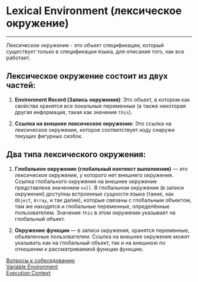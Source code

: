 # Lexical Environment (лексическое окружение)
____

Лексическое окружение - это объект спецификации, который существует только в спецификации языка, для описания того, как все работает.

## Лексическое окружение состоит из двух частей:

1. **Environment Record (Запись окружения)**: Это объект, в котором как свойства хранятся все локальные переменные (а также некоторая другая информация, такая как значение `this`).

2. **Ссылка на внешнее лексическое окружение**: Это ссылка на лексическое окружение, которое соответствует коду снаружи текущих фигурных скобок.

## Два типа лексического окружения:

1. **Глобальное окружение (глобальный контекст выполнения)** — это лексическое окружение, у которого нет внешнего окружения. Ссылка глобального окружения на внешнее окружение представлена значением `null`. В глобальном окружении (в записи окружения) доступны встроенные сущности языка (такие, как `Object`, `Array`, и так далее), которые связаны с глобальным объектом, там же находятся и глобальные переменные, определённые пользователем. Значение `this` в этом окружении указывает на глобальный объект.

2. **Окружение функции** — в записи окружения, хранятся переменные, объявленные пользователем. Ссылка на внешнее окружение может указывать как на глобальный объект, так и на внешнюю по отношении к рассматриваемой функции функцию.

[Вопросы к собеседованию](../../README.md)<br>
[Variable Environment](./variableEnvironment.md)<br>
[Execution Context](./executionContext.md)
